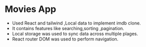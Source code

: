 # Movies App
* Used React and tailwind ,Local data to implement  imdb clone. 
* It contains features like searching,sorting ,pagination.
* Local storage was used to sync data across multiple plages.
* React router DOM was used to perform navigation.
